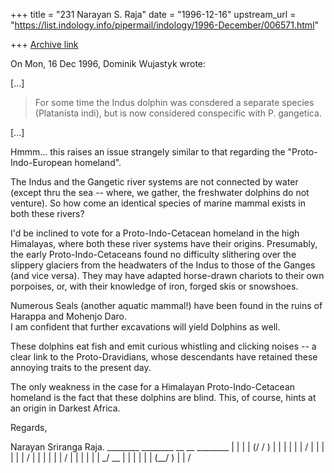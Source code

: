 +++
title = "231 Narayan S. Raja"
date = "1996-12-16"
upstream_url = "https://list.indology.info/pipermail/indology/1996-December/006571.html"

+++
[Archive link](https://list.indology.info/pipermail/indology/1996-December/006571.html)



On Mon, 16 Dec 1996, Dominik Wujastyk wrote:

[...]

> For some time the Indus dolphin was consdered a separate species
> (Platanista indi), but is now considered conspecific with P.  gangetica. 

[...]


Hmmm... this raises an issue 
strangely similar to that regarding
the "Proto-Indo-European homeland".

The Indus and the Gangetic river
systems are not connected by water
(except thru the sea -- where, we gather,
the freshwater dolphins do not venture).
So how come an identical species of marine
mammal exists in both these rivers?

I'd be inclined to vote for a Proto-Indo-Cetacean
homeland in the high Himalayas, where both
these river systems have their origins.
Presumably, the early Proto-Indo-Cetaceans found
no difficulty slithering over the slippery
glaciers from the headwaters of the Indus to 
those of the Ganges (and vice versa).  They
may have adapted horse-drawn chariots to their
own porpoises, or, with their knowledge of iron, 
forged skis or snowshoes.

Numerous Seals (another aquatic mammal!) have been 
found in the ruins of Harappa and Mohenjo Daro.  
I am confident that further excavations will 
yield Dolphins as well.

These dolphins eat fish and emit curious whistling
and clicking noises -- a clear link to the 
Proto-Dravidians, whose descendants have retained 
these annoying traits to the present day.

The only weakness in the case for a Himalayan
Proto-Indo-Cetacean homeland is the fact that
these dolphins are blind.  This, of course, 
hints at an origin in Darkest Africa.

Regards,


Narayan Sriranga Raja.
        ________    ________     __  __      ________ 
        |     |     |     |     (/ \/  )     |     |
        |     |     |     |           /      |     |
        |     |     |     |          /       |     |
        |     |     |     |         /        |     |
        |     |     |     |       _/ __      |     |
        |     |     |     |      (__/ \)     |     |
             /






